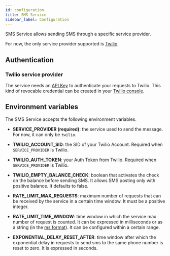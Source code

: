 ```yaml
---
id: configuration
title: SMS Service
sidebar_label: Configuration
---
```

SMS Service allows sending SMS through a specific service provider.

For now, the only service provider supported is [Twilio][twilio].

## Authentication

### Twilio service provider

The service needs an [API Key][twilio-api-keys] to authenticate your requests to Twilio. 
This kind of revocable credential can be created in your [Twilio console][twilio-console].

## Environment variables

The SMS Service accepts the following environment variables.

- **SERVICE_PROVIDER (required)**: the service used to send the message. For now, it can only be `twilio`.

- **TWILIO_ACCOUNT_SID**: the SID of your Twilio Account. Required when `SERVICE_PROVIDER` is Twilio.
  
- **TWILIO_AUTH_TOKEN**: your Auth Token from Twilio. Required when `SERVICE_PROVIDER` is Twilio.

- **TWILIO_EMPTY_BALANCE_CHECK**: boolean that activates the check on the balance before sending SMS. It allows SMS posting only with positive balance. It defaults to false.

- **RATE_LIMIT_MAX_REQUESTS**: maximum number of requests that can be received by the service in a certain time window. It must be a positive integer.

- **RATE_LIMIT_TIME_WINDOW**: time window in which the service max number of request is counted. It can be expressed in milliseconds or as a string (in the [ms format][ms-format]). It can be configured within a certain range.

- **EXPONENTIAL_DELAY_RESET_AFTER**: time window after which the exponential delay in requests to send sms to the same phone number is reset to zero. It is expressed in seconds.

[twilio]: https://www.twilio.com/
[twilio-api-keys]: https://www.twilio.com/docs/usage/api/keys
[twilio-console]: https://www.twilio.com/console
[ms-format]: https://github.com/vercel/ms
